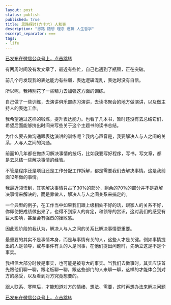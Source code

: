```yaml
---
layout: post
status: publish
published: true
title: 思路探讨(六十六) 人和事
description: "思路 随想 理念 逻辑 人生哲学"
excerpt_separator: ===
tags:
- life
---
```


[已发布在微信公众号上，点击跳转](https://mp.weixin.qq.com/s?__biz=MzU1ODY1ODY2NA==&mid=2247484939&idx=1&sn=e3df251c9cb4733784e5df9ccd21e3ab&chksm=fc22630ccb55ea1a27f035c062122bf9e40a504d0dac7143b0a383b4f7dc729dc8596cc10958&token=254199611&lang=zh_CN#rd)

有两周时间没有发文章了，最近有些忙，自己也遇到了瓶颈，正在突破。

前几个月发现我的表达能力有些弱，表达逻辑混乱，表达时没有自信。

所以呢，我特别花了一些精力去加强这方面的训练。

自己做了一些训练，去演讲俱乐部练习演讲，去读书聚会的地方做演讲，以及做主持人的表达工作。

我希望通过这样的锻炼，提升表达能力。也看了几本书，暂时还没有去总结它们，希望后面能够挤出时间来写些关于这个主题书的读书总结。

为什么要去做沟通跟表达演讲的训练呢？我内心声音是，我要解决人与人之间的关系，人与人之间的沟通。

前面10几年都在做练习解决事情的技巧，比如我要写好程序，写书，写文章，都是去总结一些解决事情的经验。

不管是程序还是项目还是工作分配工作拆解，都是需要我们去解决事情。这是我前面12年做的事情。

我最近领悟到，其实解决事情只占了30%的部分，剩余的70%的部分并不是靠解决事情来解决的，而是靠做人，解决人与人之间关系来搞定的。

一个典型的例子，在工作当中如果我们跟上级相处不好的话，跟家人的关系不好，你即使把成绩做出来了，也得不到家人的肯定，和领导的赏识，这对我们的感受有巨大影响，甚至会有强烈的挫败感。

因此现阶段的我认为，解决人与人之间的关系比解决事情更重要。

最重要的其实不是事情本身，而是与事情有关的人，这些人才是关键。例如事情提出的人是领导，或与事件有关的人是同事，在他们提出问题时，先确立这是不是个事实。

我相信大部分时候是事实，也可能是被夸大的事实。当我们去做事时，其实应该首先跟他们聊一聊，跟老板聊一聊，跟这些部门的人来聊一聊，这样的才能体会到对方的感受，以及看到对方究竟想要的。

跟人联系、寒暄后，才能知道对方的情绪、想法、需要，这时再想办法来解决问题


[已发布在微信公众号上，点击跳转](https://mp.weixin.qq.com/s?__biz=MzU1ODY1ODY2NA==&mid=2247484939&idx=1&sn=e3df251c9cb4733784e5df9ccd21e3ab&chksm=fc22630ccb55ea1a27f035c062122bf9e40a504d0dac7143b0a383b4f7dc729dc8596cc10958&token=254199611&lang=zh_CN#rd)


